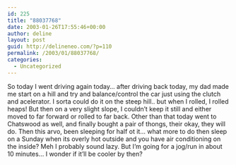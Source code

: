 ```yaml
---
id: 225
title: "88037768"
date: 2003-01-26T17:55:46+00:00
author: deline
layout: post
guid: http://delineneo.com/?p=110
permalink: /2003/01/88037768/
categories:
  - Uncategorized
---
```

So today I went driving again today&#8230; after driving back today, my dad made me start on a hill and try and balance/control the car just using the clutch and acelerator. I sorta could do it on the steep hill.. but when I rolled, I rolled heaps! But then on a very slight slope, I couldn&#8217;t keep it still and either moved to far forward or rolled to far back. Other than that today went to Chatswood as well, and finally bought a pair of thongs, their okay, they will do. Then this arvo, been sleeping for half ot it&#8230; what more to do then sleep on a Sunday when its overly hot outside and you have air conditioning on the inside? Meh I probably sound lazy. But I&#8217;m going for a jog/run in about 10 minutes&#8230; I wonder if it&#8217;ll be cooler by then?
